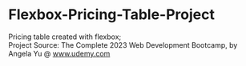 # Flexbox-Pricing-Table-Project
Pricing table created with flexbox;<br/>
Project Source: The Complete 2023 Web Development Bootcamp, by Angela Yu @ www.udemy.com
